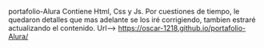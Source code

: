 portafolio-Alura
Contiene Html, Css y Js.
Por cuestiones de tiempo, le quedaron detalles que mas adelante se los iré corrigiendo, tambien estraré actualizando el contenido.
Url-->  https://oscar-1218.github.io/portafolio-Alura/
